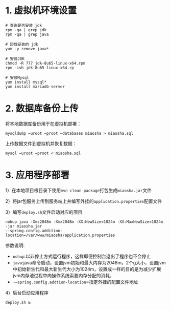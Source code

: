 # 1. 虚拟机环境设置

```shell
# 查询是否安装 jdk
rpm -qa | grep jdk
rpm -qa | grep java

# 卸载安装的 jdk
yum -y remove java*

# 安装JDK
chmod -R 777 jdk-8u65-linux-x64.rpm
rpm -ivh jdk-8u65-linux-x64.rp

# 安装Mysql
yum install mysql* 
yum install mariadb-server
```

# 2. 数据库备份上传

将本地数据库备份用于在虚拟机部署：

```mysql
mysqldump –uroot –proot –databases miaosha > miaosha.sql
```

上传数据文件到虚拟机并恢复数据：

```mysql
mysql –uroot –proot < miaosha.sql
```

# 3. 应用程序部署

1）在本地项目根目录下使用`mvn clean package`打包生成`miaosha.jar`文件  

2）将jar包服务上传到服务端上并编写外挂的`application.properties`配置文件  

3）编写`deploy.sh`文件启动对应的项目  

```shell
nohup java -Xms2048m -Xmx2048m -XX:NewSize=1024m -XX:MaxNewSize=1024m -jar miaosha.jar
--spring.config.addition-location=/var/www/miaosha/application.properties
```

参数说明:

- `nohup`:以非停止方式运行程序，这样即便控制台退出了程序也不会停止
- `java`:java命令启动，设置jvm初始和最大内存为2048m，2个g大小，设置jvm中初始新生代和最大新生代大小为1024m，设置成一样的目的是为减少扩展jvm内存池过程中向操作系统索要内存分配的消耗，
- `-–spring.config.addtion-location`=指定外挂的配置文件地址  

4）后台启动应用程序

```shell
deploy.sh &
```



